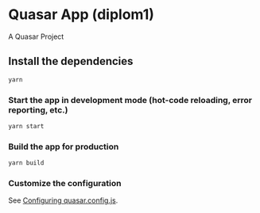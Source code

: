 # Quasar App (diplom1)

A Quasar Project

## Install the dependencies
```bash
yarn

```

### Start the app in development mode (hot-code reloading, error reporting, etc.)
```bash
yarn start
```


### Build the app for production
```bash
yarn build
```

### Customize the configuration
See [Configuring quasar.config.js](https://v2.quasar.dev/quasar-cli-webpack/quasar-config-js).
